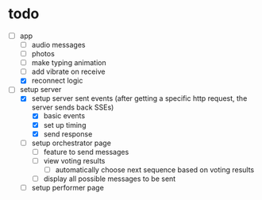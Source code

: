 # todo

- [ ] app
  - [ ] audio messages
  - [ ] photos
  - [ ] make typing animation
  - [ ] add vibrate on receive
  - [x] reconnect logic
- [ ] setup server
  - [x] setup server sent events (after getting a specific http request, the server sends back SSEs)
    - [x] basic events
    - [x] set up timing
    - [x] send response
  - [ ] setup orchestrator page
    - [ ] feature to send messages
    - [ ] view voting results
      - [ ] automatically choose next sequence based on voting results
    - [ ] display all possible messages to be sent
  - [ ] setup performer page